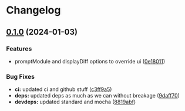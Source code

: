 # Changelog

## [0.1.0](https://github.com/wesleytodd/cptmpl/compare/v0.0.5...v0.1.0) (2024-01-03)


### Features

* promptModule and displayDiff options to override ui ([0e18011](https://github.com/wesleytodd/cptmpl/commit/0e180111a2944270f341fa207a1a652020570656))


### Bug Fixes

* **ci:** updated ci and github stuff ([c3ff9a5](https://github.com/wesleytodd/cptmpl/commit/c3ff9a5fae1a876c375a133837272d2c0a6f8523))
* **deps:** updated deps as much as we can without breakage ([9daff70](https://github.com/wesleytodd/cptmpl/commit/9daff707b6cd219238f1d0a1b7056e3a4c39671e))
* **devdeps:** updated standard and mocha ([8819abf](https://github.com/wesleytodd/cptmpl/commit/8819abfb925e3d6ede663f37aa75e788031dec59))
